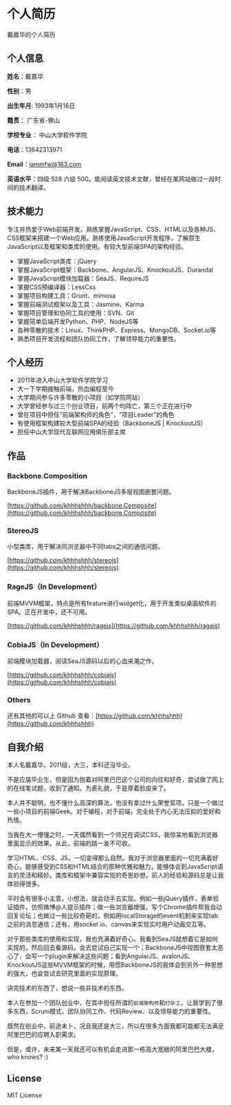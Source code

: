个人简历
======================
戴嘉华的个人简历

## 个人信息

**姓名**：戴嘉华 

**性别**：男  

**出生年月**: 1993年1月16日

**籍贯**： 广东省-佛山

**学校专业**： 中山大学软件学院

**电话**：13642313971

**Email**：iammfw@163.com

**英语水平**：四级 528 六级 500。能阅读英文技术文献，曾经在某网站做过一段时间的技术翻译。

## 技术能力
专注并热爱于Web前端开发，熟练掌握JavaScript、CSS、HTML以及各种JS、CSS框架来搭建一个Web应用。熟练使用JavaScript开发程序，了解原生JavaScript以及框架和类库的使用。有较大型前端SPA的架构经验。

* 掌握JavaScript类库：jQuery
* 掌握JavaScript框架：Backbone、AngularJS、KnockoutJS、Durandal
* 掌握JavaScript模块加载器：SeaJS、RequireJS
* 掌握CSS预编译器：LessCss
* 掌握项目构建工具：Grunt、mimosa
* 掌握前端测试框架以及工具：Jasmine、Karma
* 掌握项目管理和协同工具的使用：SVN、Git
* 掌握简单后端开发Python、PHP、NodeJS等
* 各种零散的技术：Linux、ThinkPHP、Express、MongoDB、Socket.io等
* 熟悉项目开发流程和团队协同工作，了解领导能力的重要性。

## 个人经历
* 2011年进入中山大学软件学院学习
* 大一下学期接触前端，热血编程至今
* 大学期间参与许多零散的小项目（如学院网站）
* 大学曾经参与过三个创业项目，前两个均阵亡，第三个正在进行中
* 曾在项目中担任“前端架构师的角色”，“项目Leader”的角色
* 有使用框架构建较大型前端SPA的经验（BackboneJS | KnockoutJS）
* 担任中山大学现代互联网应用俱乐部主席

## 作品
### Backbone.Composition

BackboneJS插件，用于解决BackboneJS多层视图嵌套问题。

[https://github.com/khhhshhh/backbone.Composite](https://github.com/khhhshhh/backbone.Composite)

### StereoJS
小型类库，用于解决同浏览器中不同tabs之间的通信问题。

[https://github.com/khhhshhh/stereojs](https://github.com/khhhshhh/stereojs)

### RageJS（In Development）
前端MVVM框架，特点是所有feature进行widget化，用于开发类似桌面软件的SPA。正在开发中，还不可用。

[https://github.com/khhhshhh/ragejs](https://github.com/khhhshhh/ragejs)

### CobiaJS（In Development）
前端模块加载器，阅读SeaJS源码以后的心血来潮之作。

[https://github.com/khhhshhh/cobiajs](https://github.com/khhhshhh/cobiajs)


### Others
还有其他的可以上 Github 查看：[https://github.com/khhhshhh](https://github.com/khhhshhh)

## 自我介绍
本人名戴嘉华，2011级，大三，本科还没毕业。

不是应届毕业生，但是因为抱着对阿里巴巴这个公司的向往和好奇，尝试做了网上的在线笔试题，收到了通知。为表礼貌，于是厚着脸皮来了。

本人并不聪明，也不懂什么高深的算法，也没有拿过什么荣誉奖项。只是一个做过一些小项目的前端Geek。对于编程，对于前端，完全处于内心无法压抑的爱好和热情。

当我在大一懵懂之时，一天偶然看到一个师兄在调试CSS，我惊呆地看到浏览器里面显示的效果。从此，前端的路一发不可收。

学习HTML、CSS、JS，一切变得那么自然。我对于浏览器里面的一切充满着好奇心，能够感受到CSS和HTML结合的那种优雅和魅力，能够体会到JavaScript语言的灵活和精妙。类库和框架中兼容实现的奇思妙想，前人的经验和源码总是让我体验得很多。

平时会有很多小主意，小想法，就会动手去实现。例如一些jQuery插件，表单验证插件，仿照微博@人提示插件；做一些浏览器增强，写个Chrome插件帮我自动回复论坛；也做过一些比较奇葩的，例如用localStorage的event机制来实现tab之前的消息通信；还有，用socket.io、canvas来实现实时用户动画交互等。

对于那些类库的使用和实现，我也充满着好奇心。我看到SeaJS就想着它是如何实现的，然后回去看源码，会去尝试自己实现一个；BackboneJS中视图嵌套太恶心了，会写一个plugin来解决这些问题；看到AngularJS、avalonJS、KnockoutJS这些MVVM框架的时候，用惯BackboneJS的我体会到另外一种思想的强大，也会尝试去研究里面的实现原理。

讲完技术的东西了，想说一些非技术的东西。

本人在参加一个团队创业中，在其中担任所谓的`前端架构师`和`打杂工`，让我学到了很多东西，Scrum模式、团队协同工作、代码Review、以及领导能力的重要性。

既然在创业中，前途未卜，况且我还是大三，所以在很多方面我都可能都无法满足阿里巴巴的应聘入职需求。

但是，或许，未来某一天我还可以有机会走进那一栋高大宽敞的阿里巴巴大楼，who knows? :)


## License
MIT License